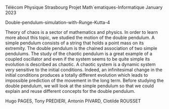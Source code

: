 Télécom Physique Strasbourg
Projet Math´ematiques-Informatique
January 2023


Double-pendulum-simulation-with-Runge-Kutta-4


Theory of chaos is a sector of mathematics and physics. In order to learn more
about this topic, we studied the motion of the double pendulum. A simple
pendulum consists of a string that holds a point mass on its extremity. The
double pendulum is the chained association of two simple pendulums.
The study of the chaotic pendulum is a great example of a coupled oscillator
and even if the system seems to be quite simple its evolution is described as
chaotic. A chaotic system is a dynamic system very sensitive to the initial
conditions. Indeed, an infinitesimal change in the initial conditions produces a
totally different evolution which leads to impossible prediction of the movement
in the long term. Before studying the double pendulum, we will look at the
simple pendulum so that we could explain and reuse different concepts for the
double pendulum.

Hugo PAGES, Tony PREDIERI, Antonin PIVARD, Clotilde
ROUSSET
